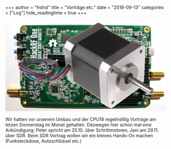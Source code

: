 +++
author = "frdnd"
title = "Vorträge etc."
date = "2018-09-13"
categories = ["Log"]
hide_readingtime = true
+++

![HackRF_Stepper](HackRF_Stepper.jpg)

Wir hatten vor unserem Umbau und der CPU18 regelmäßig Vorträge am letzen Donnerstag im Monat gehalten. Deswegen hier schon mal eine Ankündigung: Peter spricht am 25.10. über Schrittmotoren, Jani am 29.11. über SDR. Beim SDR Vortrag wollen wir ein kleines Hands-On machen (Funksteckdose, Autoschlüssel etc.)
	
